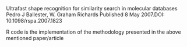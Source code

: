 
Ultrafast shape recognition for similarity search in molecular databases
Pedro J Ballester, W. Graham Richards
Published 8 May 2007.DOI: 10.1098/rspa.2007.1823

R code is the implementation of the methodology presented in the above mentioned paper/article

